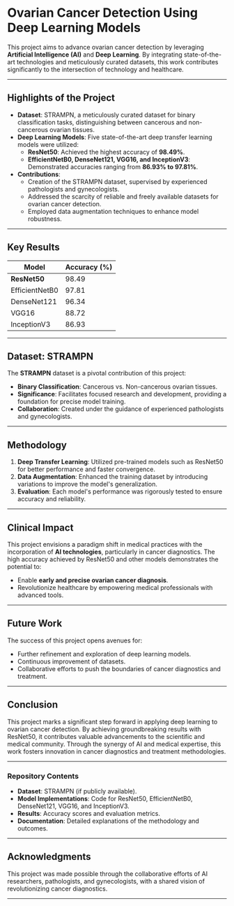 # Ovarian Cancer Detection Using Deep Learning Models

This project aims to advance ovarian cancer detection by leveraging **Artificial Intelligence (AI)** and **Deep Learning**. By integrating state-of-the-art technologies and meticulously curated datasets, this work contributes significantly to the intersection of technology and healthcare.

---

## Highlights of the Project

- **Dataset**: STRAMPN, a meticulously curated dataset for binary classification tasks, distinguishing between cancerous and non-cancerous ovarian tissues.
- **Deep Learning Models**: Five state-of-the-art deep transfer learning models were utilized:
  - **ResNet50**: Achieved the highest accuracy of **98.49%**.
  - **EfficientNetB0, DenseNet121, VGG16, and InceptionV3**: Demonstrated accuracies ranging from **86.93% to 97.81%**.
- **Contributions**:
  - Creation of the STRAMPN dataset, supervised by experienced pathologists and gynecologists.
  - Addressed the scarcity of reliable and freely available datasets for ovarian cancer detection.
  - Employed data augmentation techniques to enhance model robustness.

---

## Key Results

| Model          | Accuracy (%) |
|----------------|--------------|
| **ResNet50**   | 98.49        |
| EfficientNetB0 | 97.81        |
| DenseNet121    | 96.34        |
| VGG16          | 88.72        |
| InceptionV3    | 86.93        |

---

## Dataset: STRAMPN

The **STRAMPN** dataset is a pivotal contribution of this project:
- **Binary Classification**: Cancerous vs. Non-cancerous ovarian tissues.
- **Significance**: Facilitates focused research and development, providing a foundation for precise model training.
- **Collaboration**: Created under the guidance of experienced pathologists and gynecologists.

---

## Methodology

1. **Deep Transfer Learning**: Utilized pre-trained models such as ResNet50 for better performance and faster convergence.
2. **Data Augmentation**: Enhanced the training dataset by introducing variations to improve the model's generalization.
3. **Evaluation**: Each model's performance was rigorously tested to ensure accuracy and reliability.

---

## Clinical Impact

This project envisions a paradigm shift in medical practices with the incorporation of **AI technologies**, particularly in cancer diagnostics. The high accuracy achieved by ResNet50 and other models demonstrates the potential to:
- Enable **early and precise ovarian cancer diagnosis**.
- Revolutionize healthcare by empowering medical professionals with advanced tools.

---

## Future Work

The success of this project opens avenues for:
- Further refinement and exploration of deep learning models.
- Continuous improvement of datasets.
- Collaborative efforts to push the boundaries of cancer diagnostics and treatment.

---

## Conclusion

This project marks a significant step forward in applying deep learning to ovarian cancer detection. By achieving groundbreaking results with ResNet50, it contributes valuable advancements to the scientific and medical community. Through the synergy of AI and medical expertise, this work fosters innovation in cancer diagnostics and treatment methodologies.

---

### Repository Contents

- **Dataset**: STRAMPN (if publicly available).
- **Model Implementations**: Code for ResNet50, EfficientNetB0, DenseNet121, VGG16, and InceptionV3.
- **Results**: Accuracy scores and evaluation metrics.
- **Documentation**: Detailed explanations of the methodology and outcomes.

---

## Acknowledgments

This project was made possible through the collaborative efforts of AI researchers, pathologists, and gynecologists, with a shared vision of revolutionizing cancer diagnostics.

---
